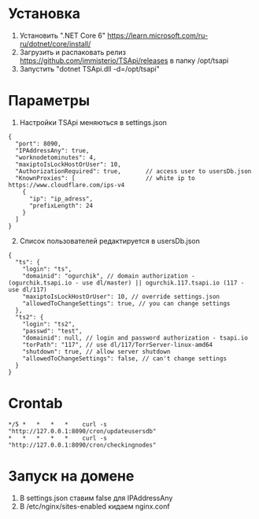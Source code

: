 # Установка
1. Установить ".NET Core 6" https://learn.microsoft.com/ru-ru/dotnet/core/install/
2. Загрузить и распаковать релиз https://github.com/immisterio/TSApi/releases в папку /opt/tsapi
3. Запустить "dotnet TSApi.dll -d=/opt/tsapi"

# Параметры
1. Настройки TSApi меняються в settings.json
```
{
  "port": 8090,
  "IPAddressAny": true,
  "worknodetominutes": 4,
  "maxiptoIsLockHostOrUser": 10,
  "AuthorizationRequired": true,       // access user to usersDb.json
  "KnownProxies": [                    // white ip to https://www.cloudflare.com/ips-v4
    {
      "ip": "ip_adress",
      "prefixLength": 24
    }
  ]
}
```
2. Список пользователей редактируется в usersDb.json
```
{
  "ts": {
    "login": "ts",
	"domainid": "ogurchik", // domain authorization - (ogurchik.tsapi.io - use dl/master) || ogurchik.117.tsapi.io (117 - use dl/117)
	"maxiptoIsLockHostOrUser": 10, // override settings.json
    "allowedToChangeSettings": true, // you can change settings
  },
  "ts2": {
    "login": "ts2",
	"passwd": "test",
	"domainid": null, // login and password authorization - tsapi.io
	"torPath": "117", // use dl/117/TorrServer-linux-amd64
	"shutdown": true, // allow server shutdown
    "allowedToChangeSettings": false, // can't change settings
  }
}
```
# Crontab
```
*/5 *   *   *   *    curl -s "http://127.0.0.1:8090/cron/updateusersdb"
*   *   *   *   *    curl -s "http://127.0.0.1:8090/cron/checkingnodes"
```

# Запуск на домене
1. В settings.json ставим false для IPAddressAny
2. В /etc/nginx/sites-enabled кидаем nginx.conf

